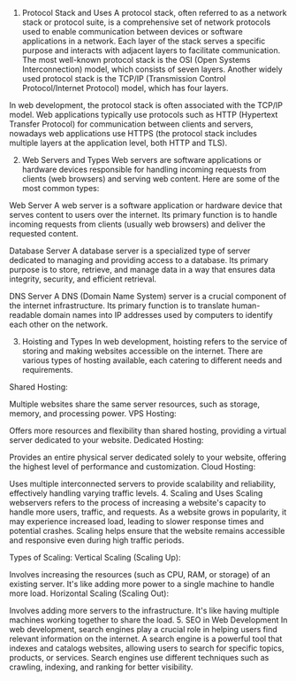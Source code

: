 1. Protocol Stack and Uses
A protocol stack, often referred to as a network stack or protocol suite, is a comprehensive set of network protocols used to enable communication between devices or software applications in a network. Each layer of the stack serves a specific purpose and interacts with adjacent layers to facilitate communication. The most well-known protocol stack is the OSI (Open Systems Interconnection) model, which consists of seven layers. Another widely used protocol stack is the TCP/IP (Transmission Control Protocol/Internet Protocol) model, which has four layers.

In web development, the protocol stack is often associated with the TCP/IP model. Web applications typically use protocols such as HTTP (Hypertext Transfer Protocol) for communication between clients and servers, nowadays web applications use HTTPS (the protocol stack includes multiple layers at the application level, both HTTP and TLS).

2. Web Servers and Types
Web servers are software applications or hardware devices responsible for handling incoming requests from clients (web browsers) and serving web content. Here are some of the most common types:

Web Server
A web server is a software application or hardware device that serves content to users over the internet. Its primary function is to handle incoming requests from clients (usually web browsers) and deliver the requested content.

Database Server
A database server is a specialized type of server dedicated to managing and providing access to a database. Its primary purpose is to store, retrieve, and manage data in a way that ensures data integrity, security, and efficient retrieval.

DNS Server
A DNS (Domain Name System) server is a crucial component of the internet infrastructure. Its primary function is to translate human-readable domain names into IP addresses used by computers to identify each other on the network.

3. Hoisting and Types
In web development, hoisting refers to the service of storing and making websites accessible on the internet. There are various types of hosting available, each catering to different needs and requirements.

Shared Hosting:

Multiple websites share the same server resources, such as storage, memory, and processing power.
VPS Hosting:

Offers more resources and flexibility than shared hosting, providing a virtual server dedicated to your website.
Dedicated Hosting:

Provides an entire physical server dedicated solely to your website, offering the highest level of performance and customization.
Cloud Hosting:

Uses multiple interconnected servers to provide scalability and reliability, effectively handling varying traffic levels.
4. Scaling and Uses
Scaling webservers refers to the process of increasing a website's capacity to handle more users, traffic, and requests. As a website grows in popularity, it may experience increased load, leading to slower response times and potential crashes. Scaling helps ensure that the website remains accessible and responsive even during high traffic periods.

Types of Scaling:
Vertical Scaling (Scaling Up):

Involves increasing the resources (such as CPU, RAM, or storage) of an existing server. It's like adding more power to a single machine to handle more load.
Horizontal Scaling (Scaling Out):

Involves adding more servers to the infrastructure. It's like having multiple machines working together to share the load.
5. SEO in Web Development
In web development, search engines play a crucial role in helping users find relevant information on the internet. A search engine is a powerful tool that indexes and catalogs websites, allowing users to search for specific topics, products, or services. Search engines use different techniques such as crawling, indexing, and ranking for better visibility.

